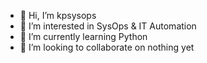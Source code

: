 - 👋 Hi, I’m kpsysops
- 👀 I’m interested in SysOps & IT Automation 
- 🌱 I’m currently learning Python
- 💞️ I’m looking to collaborate on nothing yet
<!---- 📫 How to reach me 
--->
<!---
kpsysops/kpsysops is a ✨ special ✨ repository because its `README.md` (this file) appears on your GitHub profile.
You can click the Preview link to take a look at your changes.
--->
